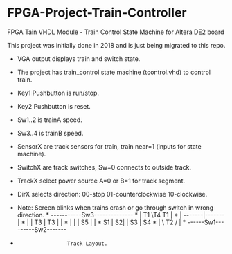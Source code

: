 # FPGA-Project-Train-Controller
FPGA Tain VHDL Module - Train Control State Machine for Altera DE2 board

This project was initially done in 2018 and is just being migrated to this repo.

* VGA output displays train and switch state.
* The project has train_control state machine (tcontrol.vhd) to control train.
* Key1 Pushbutton is run/stop. 
* Key2 Pushbutton is reset. 
* Sw1..2 is trainA speed.
* Sw3..4 is trainB speed.
* SensorX are track sensors for train, train near=1 (inputs for state machine).
* SwitchX are track switches, Sw=0 connects to outside track.
* TrackX select power source A=0 or B=1 for track segment.
* DirX selects direction: 00-stop  01-counterclockwise  10-clockwise.
* Note: Screen blinks when trains crash or go through switch in wrong direction.
         *      -----------Sw3--------------
         *      | T1         \T4        T1 |
         *      |     -------|-------      |
         *      |     | T3   |   T3 |      |
         *      |     |      | S5   |      |
         *   S1 |   S2|             | S3   | S4
          *     |     \     T2      /      |
          *     ------Sw1---------Sw2-------

*                     Track Layout.
